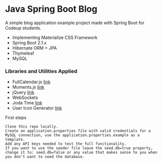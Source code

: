 # Java Spring Boot Blog
A simple blog application example project made with Spring Boot for Codeup students.

- Implementing Materialize CSS Framework
- Spring Boot 2.1.x
- Hibernate ORM + JPA
- Thymeleaf
- MySQL
 
### Libraries and Utilities Applied

- FullCalendar.js [link](https://fullcalendar.io/)
- Moments.js [link](https://momentjs.com/)
- jQuery [link](https://jquery.com/)
- WebSockets
- Joda Time [link](https://www.joda.org/joda-time/)
- User Icon Generator [link](https://github.com/fmendozaro/user-icon-generator)

First steps

    Clone this repo locally.
    Create an application.properties file with valid credentials for a MySQL connection, use the application.properties.example as a template.
    Add any API keys needed to test the full functionality.
    If you want to use the seeder file leave the seed.db=true property, change it to: seed.db=false or any value that makes sense to you when you don't want to seed the database.
